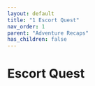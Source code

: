 ```yaml
---
layout: default
title: "1 Escort Quest"
nav_order: 1
parent: "Adventure Recaps"
has_children: false
---
```


# Escort Quest
